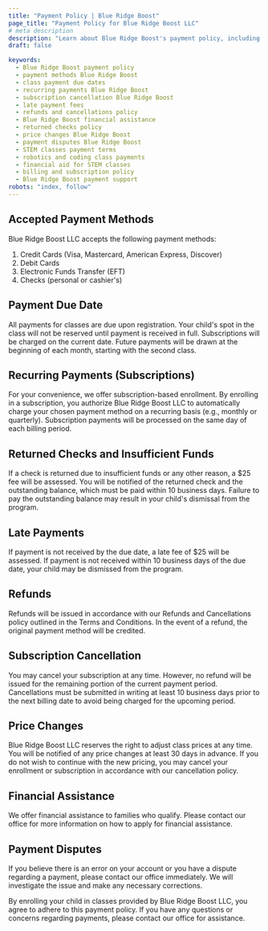 ```yaml
---
title: "Payment Policy | Blue Ridge Boost"
page_title: "Payment Policy for Blue Ridge Boost LLC"
# meta description
description: "Learn about Blue Ridge Boost's payment policy, including accepted methods, due dates, subscriptions, late fees, refunds, and financial assistance. For questions, contact us at nora@blueridgeboost.com or call (434)260-0636."
draft: false

keywords:
  - Blue Ridge Boost payment policy
  - payment methods Blue Ridge Boost
  - class payment due dates
  - recurring payments Blue Ridge Boost
  - subscription cancellation Blue Ridge Boost
  - late payment fees
  - refunds and cancellations policy
  - Blue Ridge Boost financial assistance
  - returned checks policy
  - price changes Blue Ridge Boost
  - payment disputes Blue Ridge Boost
  - STEM classes payment terms
  - robotics and coding class payments
  - financial aid for STEM classes
  - billing and subscription policy
  - Blue Ridge Boost payment support
robots: "index, follow"
---
```


## Accepted Payment Methods
Blue Ridge Boost LLC accepts the following payment methods:
1. Credit Cards (Visa, Mastercard, American Express, Discover)
2. Debit Cards
3. Electronic Funds Transfer (EFT)
4. Checks (personal or cashier's)

## Payment Due Date
All payments for classes are due upon registration. Your child's spot in the class will not be reserved until payment is received in full. Subscriptions will be charged on the current date. Future payments will be drawn at the beginning of each month, starting with the second class.

## Recurring Payments (Subscriptions)
For your convenience, we offer subscription-based enrollment. By enrolling in a subscription, you authorize Blue Ridge Boost LLC to automatically charge your chosen payment method on a recurring basis (e.g., monthly or quarterly). Subscription payments will be processed on the same day of each billing period.

## Returned Checks and Insufficient Funds
If a check is returned due to insufficient funds or any other reason, a $25 fee will be assessed. You will be notified of the returned check and the outstanding balance, which must be paid within 10 business days. Failure to pay the outstanding balance may result in your child's dismissal from the program.

## Late Payments
If payment is not received by the due date, a late fee of $25 will be assessed. If payment is not received within 10 business days of the due date, your child may be dismissed from the program.

## Refunds
Refunds will be issued in accordance with our Refunds and Cancellations policy outlined in the Terms and Conditions. In the event of a refund, the original payment method will be credited.

## Subscription Cancellation
You may cancel your subscription at any time. However, no refund will be issued for the remaining portion of the current payment period. Cancellations must be submitted in writing at least 10 business days prior to the next billing date to avoid being charged for the upcoming period.

## Price Changes
Blue Ridge Boost LLC reserves the right to adjust class prices at any time. You will be notified of any price changes at least 30 days in advance. If you do not wish to continue with the new pricing, you may cancel your enrollment or subscription in accordance with our cancellation policy.

## Financial Assistance
We offer financial assistance to families who qualify. Please contact our office for more information on how to apply for financial assistance.

## Payment Disputes
If you believe there is an error on your account or you have a dispute regarding a payment, please contact our office immediately. We will investigate the issue and make any necessary corrections.

By enrolling your child in classes provided by Blue Ridge Boost LLC, you agree to adhere to this payment policy. If you have any questions or concerns regarding payments, please contact our office for assistance.